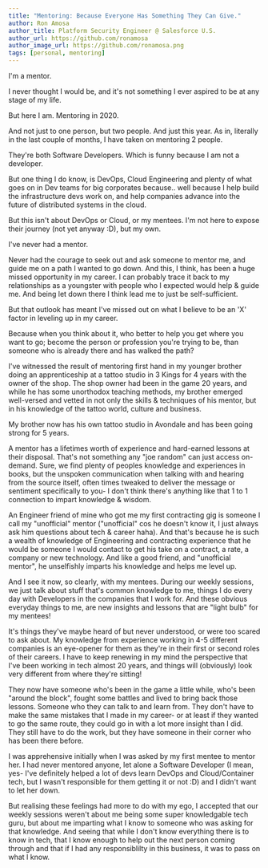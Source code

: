 ```yaml
---
title: "Mentoring: Because Everyone Has Something They Can Give."
author: Ron Amosa
author_title: Platform Security Engineer @ Salesforce U.S.
author_url: https://github.com/ronamosa
author_image_url: https://github.com/ronamosa.png
tags: [personal, mentoring]
---
```


I'm a mentor.

I never thought I would be, and it's not something I ever aspired to be at any stage of my life.

But here I am. Mentoring in 2020.

And not just to one person, but two people. And just this year. As in, literally in the last couple of months, I have taken on mentoring 2 people.

They're both Software Developers. Which is funny because I am not a developer.

<!--truncate-->

But one thing I do know, is DevOps, Cloud Engineering and plenty of what goes on in Dev teams for big corporates because.. well because I help build the infrastructure devs work on, and help companies advance into the future of distributed systems in the cloud.

But this isn't about DevOps or Cloud, or my mentees. I'm not here to expose their journey (not yet anyway :D), but my own.

I've never had a mentor.

Never had the courage to seek out and ask someone to mentor me, and guide me on a path I wanted to go down. And this, I think, has been a huge missed opportunity in my career. I can probably trace it back to my relationships as a youngster with people who I expected would help & guide me. And being let down there I think lead me to just be self-sufficient.

But that outlook has meant I've missed out on what I believe to be an 'X' factor in leveling up in my career.

Because when you think about it, who better to help you get where you want to go; become the person or profession you're trying to be, than someone who is already there and has walked the path?

I've witnessed the result of mentoring first hand in my younger brother doing an apprenticeship at a tattoo studio in 3 Kings for 4 years with the owner of the shop. The shop owner had been in the game 20 years, and while he has some unorthodox teaching methods, my brother emerged well-versed and vetted in not only the skills & techniques of his mentor, but in his knowledge of the tattoo world, culture and business.

My brother now has his own tattoo studio in Avondale and has been going strong for 5 years.

A mentor has a lifetimes worth of experience and hard-earned lessons at their disposal. That's not something any "joe random" can just access on-demand. Sure, we find plenty of peoples knowledge and experiences in books, but the unspoken communication when talking with and hearing from the source itself, often times tweaked to deliver the message or sentiment specifically to you- I don't think there's anything like that 1 to 1 connection to impart knowledge & wisdom.

An Engineer friend of mine who got me my first contracting gig is someone I call my "unofficial" mentor ("unofficial" cos he doesn't know it, I just always ask him questions about tech & career haha). And that's because he is such a wealth of knowledge of Engineering and contracting experience that he would be someone I would contact to get his take on a contract, a rate, a company or new technology. And like a good friend, and "unofficial mentor", he unselfishly imparts his knowledge and helps me level up.

And I see it now, so clearly, with my mentees. During our weekly sessions, we just talk about stuff that's common knowledge to me, things I do every day with Developers in the companies that I work for. And these obvious everyday things to me, are new insights and lessons that are "light bulb" for my mentees!

It's things they've maybe heard of but never understood, or were too scared to ask about. My knowledge from experience working in 4-5 different companies is an eye-opener for them as they're in their first or second roles of their careers. I have to keep renewing in my mind the perspective that I've been working in tech almost 20 years, and things will (obviously) look very different from where they're sitting!

They now have someone who's been in the game a little while, who's been "around the block", fought some battles and lived to bring back those lessons. Someone who they can talk to and learn from. They don't have to make the same mistakes that I made in my career- or at least if they wanted to go the same route, they could go in with a lot more insight than I did. They still have to do the work, but they have someone in their corner who has been there before.

I was apprehensive initially when I was asked by my first mentee to mentor her. I had never mentored anyone, let alone a Software Developer (I mean, yes- I've definitely helped a lot of devs learn DevOps and Cloud/Container tech, but I wasn't responsible for them getting it or not :D) and I didn't want to let her down.

But realising these feelings had more to do with my ego, I accepted that our weekly sessions weren't about me being some super knowledgable tech guru, but about me imparting what I know to someone who was asking for that knowledge. And seeing that while I don't know everything there is to know in tech, that I know enough to help out the next person coming through and that if I had any responsiblilty in this business, it was to pass on what I know.
